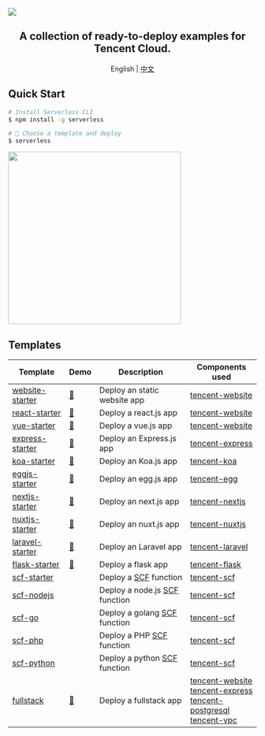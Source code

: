 ![](https://i.v2ex.co/31A64dZd.png)

<h2 align="center">
  A collection of ready-to-deploy examples for Tencent Cloud.
</h2>

<p align="center">
  <span>English</span> |
  <a href="./README.md">中文</a>
</p>

## Quick Start

```bash
# Install Serverless CLI
$ npm install -g serverless

# 🤞 Choose a template and deploy
$ serverless
```

<img src="https://i.v2ex.co/wdyWJYPY.gif" height="350" align="center">


## Templates

| Template | Demo | Description | Components used
| --- | --- | --- | --- |
| [website-starter](./website-starter) | [🔗](https://my-website-starter-1300862921.cos-website.ap-guangzhou.myqcloud.com/) | Deploy an static website app | [tencent-website](https://github.com/serverless-components/tencent-website) |
| [react-starter](./react-starter) | [🔗](https://my-react-starter-1300862921.cos-website.ap-guangzhou.myqcloud.com/) | Deploy a react.js app  | [tencent-website](https://github.com/serverless-components/tencent-website) |
| [vue-starter](./vue-starter) | [🔗](https://service-4uijb55s-1300862921.gz.apigw.tencentcs.com/release/) | Deploy a vue.js app | [tencent-website](https://github.com/serverless-components/tencent-website) |
| [express-starter](./express-starter) | [🔗](https://service-r4cr3mx2-1300862921.gz.apigw.tencentcs.com/release/) | Deploy an Express.js app | [tencent-express](https://github.com/serverless-components/tencent-express) |
| [koa-starter](./koa-starter) | [🔗](https://service-ifdhhtc0-1300862921.gz.apigw.tencentcs.com/release/) | Deploy an Koa.js app |  [tencent-koa](https://github.com/serverless-components/tencent-koa) |
| [eggjs-starter](./egg-starter) | [🔗](https://service-4uijb55s-1300862921.gz.apigw.tencentcs.com/release/) | Deploy an egg.js app | [tencent-egg](https://github.com/serverless-components/tencent-egg) |
| [nextjs-starter](./nextjs-starter) | [🔗](https://service-5iqd27hk-1300862921.gz.apigw.tencentcs.com/) | Deploy an next.js app | [tencent-nextjs](https://github.com/serverless-components/tencent-nextjs) |
| [nuxtjs-starter](./nuxtjs-starter) | [🔗](https://service-8dluulmq-1300862921.gz.apigw.tencentcs.com/release/) | Deploy an nuxt.js app | [tencent-nuxtjs](https://github.com/serverless-components/tencent-nuxtjs) |
| [laravel-starter](./laravel-starter) | [🔗](https://service-4n47ghyi-1300862921.gz.apigw.tencentcs.com/release/) | Deploy an Laravel app | [tencent-laravel](https://github.com/serverless-components/tencent-laravel) |
| [flask-starter](./flask-starter) | [🔗](https://service-fxv2lrb4-1300862921.gz.apigw.tencentcs.com/release/) | Deploy a flask app | [tencent-flask](https://github.com/serverless-components/tencent-flask) |
| [scf-starter](./scf-starter) | | Deploy a [SCF](https://cloud.tencent.com/product/scf) function | [tencent-scf](https://github.com/serverless-components/tencent-scf) |
| [scf-nodejs](./scf-nodejs) | | Deploy a node.js [SCF](https://cloud.tencent.com/product/scf) function | [tencent-scf](https://github.com/serverless-components/tencent-scf) |
| [scf-go](./scf-go) | | Deploy a golang [SCF](https://cloud.tencent.com/product/scf) function | [tencent-scf](https://github.com/serverless-components/tencent-scf) |
| [scf-php](./scf-php) | | Deploy a PHP [SCF](https://cloud.tencent.com/product/scf) function | [tencent-scf](https://github.com/serverless-components/tencent-scf) |
| [scf-python](./scf-python) | | Deploy a python [SCF](https://cloud.tencent.com/product/scf) function | [tencent-scf](https://github.com/serverless-components/tencent-scf) |
| [fullstack](./fullstack) | [🔗](https://fullstack-serverless-frontend-1300862921.cos-website.ap-guangzhou.myqcloud.com/) | Deploy a fullstack app | [tencent-website](https://github.com/serverless-components/tencent-website) <br> [tencent-express](https://github.com/serverless-components/tencent-express) <br> [tencent-postgresql](https://github.com/serverless-components/tencent-postgresql) <br>  [tencent-vpc](https://github.com/serverless-components/tencent-vpc) |
